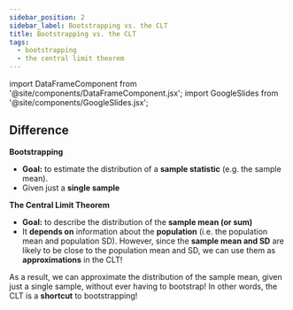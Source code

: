 ```yaml
---
sidebar_position: 2
sidebar_label: Bootstrapping vs. the CLT
title: Bootstrapping vs. the CLT
tags: 
  - bootstrapping
  - the central limit theorem
---
```


import DataFrameComponent from '@site/components/DataFrameComponent.jsx';
import GoogleSlides from '@site/components/GoogleSlides.jsx';

## Difference

**Bootstrapping** 
- **Goal:** to estimate the distribution of a **sample statistic** (e.g. the sample mean).
- Given just a **single sample**

**The Central Limit Theorem**
- **Goal:** to describe the distribution of the **sample mean (or sum)**
- It **depends on** information about the **population** (i.e. the population mean and population SD). However, since the **sample mean and SD** are likely to be close to the population mean and SD, we can use them as **approximations** in the CLT!

As a result, we can approximate the distribution of the sample mean, given just a single sample, without ever having to bootstrap!
In other words, the CLT is a **shortcut** to bootstrapping!











